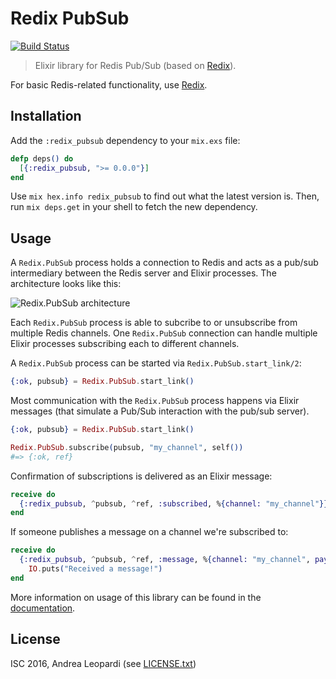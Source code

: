 # Redix PubSub

[![Build Status](https://travis-ci.org/whatyouhide/redix_pubsub.svg?branch=master)](https://travis-ci.org/whatyouhide/redix_pubsub)

> Elixir library for Redis Pub/Sub (based on [Redix][redix]).

For basic Redis-related functionality, use [Redix][redix].

## Installation

Add the `:redix_pubsub` dependency to your `mix.exs` file:

```elixir
defp deps() do
  [{:redix_pubsub, ">= 0.0.0"}]
end
```

Use `mix hex.info redix_pubsub` to find out what the latest version is. Then, run `mix deps.get` in your shell to fetch the new dependency.

## Usage

A `Redix.PubSub` process holds a connection to Redis and acts as a pub/sub intermediary between the Redis server and Elixir processes. The architecture looks like this:

![Redix.PubSub architecture](https://i.imgur.com/Ev9sSK0.png)

Each `Redix.PubSub` process is able to subcribe to or unsubscribe from multiple Redis channels. One `Redix.PubSub` connection can handle multiple Elixir processes subscribing each to different channels.

A `Redix.PubSub` process can be started via `Redix.PubSub.start_link/2`:

```elixir
{:ok, pubsub} = Redix.PubSub.start_link()
```

Most communication with the `Redix.PubSub` process happens via Elixir messages (that simulate a Pub/Sub interaction with the pub/sub server).

```elixir
{:ok, pubsub} = Redix.PubSub.start_link()

Redix.PubSub.subscribe(pubsub, "my_channel", self())
#=> {:ok, ref}
```

Confirmation of subscriptions is delivered as an Elixir message:

```elixir
receive do
  {:redix_pubsub, ^pubsub, ^ref, :subscribed, %{channel: "my_channel"}} -> :ok
end
```

If someone publishes a message on a channel we're subscribed to:

```elixir
receive do
  {:redix_pubsub, ^pubsub, ^ref, :message, %{channel: "my_channel", payload: "hello"}} ->
    IO.puts("Received a message!")
end
```

More information on usage of this library can be found in the [documentation][docs].

## License

ISC 2016, Andrea Leopardi (see [LICENSE.txt](LICENSE.txt))

[docs]: http://hexdocs.pm/redix_pubsub
[redix]: https://github.com/whatyouhide/redix
